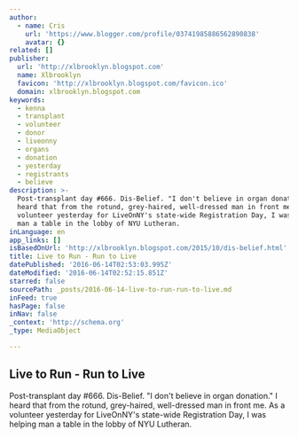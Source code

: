 ```yaml
---
author:
  - name: Cris
    url: 'https://www.blogger.com/profile/03741985886562890838'
    avatar: {}
related: []
publisher:
  url: 'http://xlbrooklyn.blogspot.com'
  name: Xlbrooklyn
  favicon: 'http://xlbrooklyn.blogspot.com/favicon.ico'
  domain: xlbrooklyn.blogspot.com
keywords:
  - kenna
  - transplant
  - volunteer
  - donor
  - liveonny
  - organs
  - donation
  - yesterday
  - registrants
  - believe
description: >-
  Post-transplant day #666. Dis-Belief. "I don't believe in organ donation." I
  heard that from the rotund, grey-haired, well-dressed man in front me. As a
  volunteer yesterday for LiveOnNY's state-wide Registration Day, I was helping
  man a table in the lobby of NYU Lutheran.
inLanguage: en
app_links: []
isBasedOnUrl: 'http://xlbrooklyn.blogspot.com/2015/10/dis-belief.html'
title: Live to Run - Run to Live
datePublished: '2016-06-14T02:53:03.995Z'
dateModified: '2016-06-14T02:52:15.851Z'
starred: false
sourcePath: _posts/2016-06-14-live-to-run-run-to-live.md
inFeed: true
hasPage: false
inNav: false
_context: 'http://schema.org'
_type: MediaObject

---
```

<article style=""><h1>Live to Run - Run to Live</h1><p>Post-transplant day #666. Dis-Belief. "I don't believe in organ donation." I heard that from the rotund, grey-haired, well-dressed man in front me. As a volunteer yesterday for LiveOnNY's state-wide Registration Day, I was helping man a table in the lobby of NYU Lutheran.</p></article>